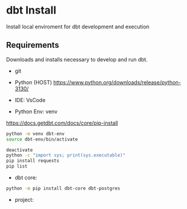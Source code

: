 # dbt Install

Install local enviroment for dbt development and execution

## Requirements

Downloads and installs necessary to develop and run dbt.

- git

- Python (HOST)
    https://www.python.org/downloads/release/python-3130/

- IDE: VsCode

- Python Env: venv

https://docs.getdbt.com/docs/core/pip-install

``` bash
python -m venv dbt-env
source dbt-env/bin/activate
```

``` bash
deactivate
python -c "import sys; print(sys.executable)"
pip install requests
pip list
```

- dbt core:

``` bash
python -m pip install dbt-core dbt-postgres
```

- project:
